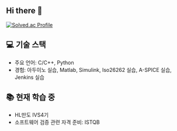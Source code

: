 ## Hi there 👋

<!--
**CapsuleLee/CapsuleLee** is a ✨ _special_ ✨ repository because its `README.md` (this file) appears on your GitHub profile.

Here are some ideas to get you started:



- 🔭 I’m currently working on ...
- 🌱 I’m currently learning ...
- 👯 I’m looking to collaborate on ...
- 🤔 I’m looking for help with ...
- 💬 Ask me about ...
- 📫 How to reach me: ...
- 😄 Pronouns: ...
- ⚡ Fun fact: ...

-->

[![Solved.ac Profile](http://mazassumnida.wtf/api/v2/generate_badge?boj=sso05109)](https://solved.ac/sso05109)



## 💻 기술 스택

- 주요 언어: C/C++, Python
- 경험: 아두이노 실습, Matlab, Simulink, Iso26262 실습, A-SPICE 실습, Jenkins 실습


## 📚 현재 학습 중

- HL만도 IVS4기
- 소프트웨어 검증 관련 자격 준비: ISTQB
